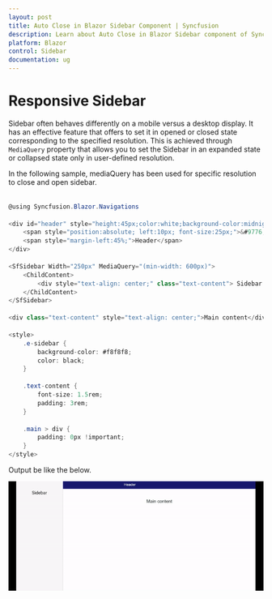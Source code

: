 ```yaml
---
layout: post
title: Auto Close in Blazor Sidebar Component | Syncfusion 
description: Learn about Auto Close in Blazor Sidebar component of Syncfusion, and more details.
platform: Blazor
control: Sidebar
documentation: ug
---
```


<!-- markdownlint-disable MD009 -->

# Responsive Sidebar

Sidebar often behaves differently on a mobile versus a desktop display. It has an effective feature that offers to set it in opened or closed state corresponding to the specified resolution. This is achieved through `MediaQuery` property that allows you to set the Sidebar in an expanded state or collapsed state only in user-defined resolution.

In the following sample, mediaQuery has been used for specific resolution to close and open sidebar.

```csharp

@using Syncfusion.Blazor.Navigations

<div id="header" style="height:45px;color:white;background-color:midnightblue;font-size:1.2rem;line-height:45px;">
    <span style="position:absolute; left:10px; font-size:25px;">&#9776;</span>
    <span style="margin-left:45%;">Header</span>
</div>

<SfSidebar Width="250px" MediaQuery="(min-width: 600px)">
    <ChildContent>
        <div style="text-align: center;" class="text-content"> Sidebar </div>
    </ChildContent>
</SfSidebar>

<div class="text-content" style="text-align: center;">Main content</div>

<style>
    .e-sidebar {
        background-color: #f8f8f8;
        color: black;
    }

    .text-content {
        font-size: 1.5rem;
        padding: 3rem;
    }

    .main > div {
        padding: 0px !important;
    }
</style>

```

Output be like the below.

![output](./images/auto-close.gif)
